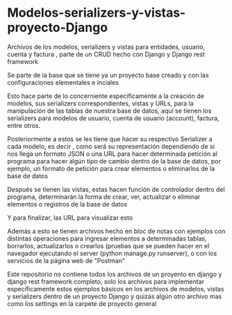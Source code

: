 # Modelos-serializers-y-vistas-proyecto-Django
Archivos de los modelos, serializers y vistas para entidades, usuario, cuenta  y factura , parte de un CRUD hecho con Django y Django rest framework


Se parte de la base que se tiene ya un proyecto base creado y con las configuraciones elementales e inciales 

Esto hace parte de lo concerniente específicamente a la creación de modelos, sus serializers correspondientes, vistas y URLs, para la manipulación de 
las tablas de nuestra base de datos, aqui se tienen los serializers para modelos de usuario, cuenta de usuario (account), factura, entre otros.

Posteriormente a estos se les tiene que hacer su respectivo Serializer a cada modelo, es decir , como será su representación dependiendo de si nos llega un formato JSON
o una URL para hacer determinada petición al programa para hacer algún tipo de cambio dentro de la base de datos, por ejemplo, un formato de petición para crear elementos
o eliminarlos de la base de datos

Después se tienen las vistas, estas hacen función de controlador dentro del programa, determinarán la forma de crear, ver, actualizar o eliminar elementos o registros de la
base de datos

Y para finalizar, las URL para visualizar esto

Además a esto se tienen archivos hecho en bloc de notas con ejemplos con distintas operaciones para ingresar elementos a determinadas tablas, borrarlos, actualizarlos o crearlos
(pruebas que se pueden hacer en el navegador ejecutando el server (python manage.py runserver), o con los servicios de la página web de "Postman"

Este repositorio no contiene todos los archivos de un proyento en django y django rest framework completo, solo los archivos para implementar específicamente estos ejemplos 
básicos en los archivos de modelos, vistas y serializers dentro de un proyecto Django y quizás algún otro archivo mas como los settings en la carpete de proyecto general

